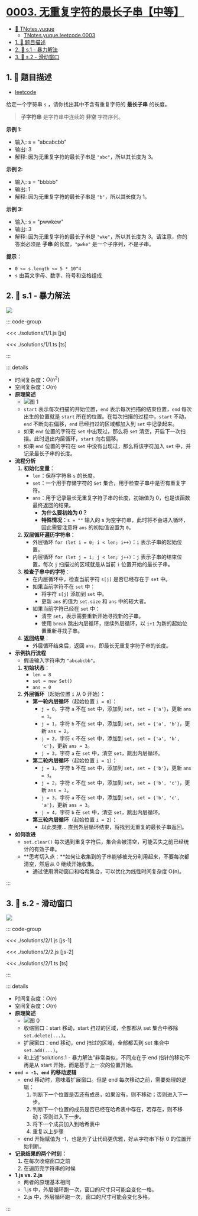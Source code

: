 # [0003. 无重复字符的最长子串【中等】](https://github.com/tnotesjs/TNotes.leetcode/tree/main/notes/0003.%20%E6%97%A0%E9%87%8D%E5%A4%8D%E5%AD%97%E7%AC%A6%E7%9A%84%E6%9C%80%E9%95%BF%E5%AD%90%E4%B8%B2%E3%80%90%E4%B8%AD%E7%AD%89%E3%80%91)

<!-- region:toc -->

- [📂 TNotes.yuque](https://www.yuque.com/tdahuyou/tnotes.yuque/)
  - [TNotes.yuque.leetcode.0003](https://www.yuque.com/tdahuyou/tnotes.yuque/leetcode.0003)
- [1. 📝 题目描述](#1--题目描述)
- [2. 🎯 s.1 - 暴力解法](#2--s1---暴力解法)
- [3. 🎯 s.2 - 滑动窗口](#3--s2---滑动窗口)

<!-- endregion:toc -->

## 1. 📝 题目描述

- [leetcode](https://leetcode.cn/problems/longest-substring-without-repeating-characters/)

给定一个字符串 `s` ，请你找出其中不含有重复字符的 **最长子串** 的长度。

> **子字符串** 是字符串中连续的 **非空** 字符序列。

**示例 1:**

- 输入: s = "abcabcbb"
- 输出: 3
- 解释: 因为无重复字符的最长子串是 `"abc"`，所以其长度为 3。

**示例 2:**

- 输入: s = "bbbbb"
- 输出: 1
- 解释: 因为无重复字符的最长子串是 `"b"`，所以其长度为 1。

**示例 3:**

- 输入: s = "pwwkew"
- 输出: 3
- 解释: 因为无重复字符的最长子串是 `"wke"`，所以其长度为 3。请注意，你的答案必须是 **子串** 的长度，`"pwke"` 是一个子序列，不是子串。

**提示：**

- `0 <= s.length <= 5 * 10^4`
- `s` 由英文字母、数字、符号和空格组成

## 2. 🎯 s.1 - 暴力解法

![](assets/0003-题解-暴力解法.gif)

::: code-group

<<< ./solutions/1/1.js [js]

<<< ./solutions/1/1.ts [ts]

:::

::: details

- 时间复杂度：$O(n^2)$
- 空间复杂度：$O(n)$
- **原理简述**
  - ![图 1](https://cdn.jsdelivr.net/gh/tnotesjs/imgs@main/2025-06-02-09-59-03.png)
  - `start` 表示每次扫描的开始位置，`end` 表示每次扫描的结束位置，`end` 每次出生的位置就是 `start` 所在的位置。在每次扫描的过程中，`start` 不动，`end` 不断向右偏移，`end` 已经扫过的区域都加入到 `set` 中记录起来。
  - 如果 `end` 位置的字符在 `set` 中出现过，那么将 `set` 清空，开启下一次扫描。此时退出内层循环，`start` 向右偏移。
  - 如果 `end` 位置的字符在 `set` 中没有出现过，那么将该字符加入 `set` 中，并记录最长子串的长度。
- **流程分析**
  1. **初始化变量**：
     - `len`：保存字符串 `s` 的长度。
     - `set`：一个用于存储字符的 `Set` 集合，用于检查子串中是否有重复字符。
     - `ans`：用于记录最长无重复字符子串的长度，初始值为 0，也是该函数最终返回的结果。
       - **为什么要初始为 0？**
       - **特殊情况：**`s = ""` 输入的 s 为空字符串，此时将不会进入循环，因此需要注意将 `ans` 的初始值设置为 `0`。
  2. **双层循环遍历字符串**：
     - 外层循环 `for (let i = 0; i < len; i++)`：`i` 表示子串的起始位置。
     - 内层循环 `for (let j = i; j < len; j++)`：`j` 表示子串的结束位置，每次 `j` 扫描过的区域就是从当前 `i` 位置开始的最长子串。
  3. **检查子串中的字符**：
     - 在内层循环中，检查当前字符 `s[j]` 是否已经存在于 `set` 中。
     - 如果当前字符不在 `set` 中：
       - 将字符 `s[j]` 添加到 `set` 中。
       - 更新 `ans` 的值为 `set.size` 和 `ans` 中的较大者。
     - 如果当前字符已经在 `set` 中：
       - 清空 `set`，表示需要重新开始寻找新的子串。
       - 使用 `break` 跳出内层循环，继续外层循环，以 `i+1` 为新的起始位置重新寻找子串。
  4. **返回结果**：
     - 外层循环结束后，返回 `ans`，即最长无重复字符子串的长度。
- **示例执行流程**
  - 假设输入字符串为 `"abcabcbb"`。
  1. **初始状态**：
     - `len = 8`
     - `set = new Set()`
     - `ans = 0`
  2. **外层循环**（起始位置 `i` 从 0 开始）：
     - **第一轮内层循环**（起始位置 `i = 0`）：
       - `j = 0`，字符 `a` 不在 `set` 中，添加到 `set`，`set = {'a'}`，更新 `ans = 1`。
       - `j = 1`，字符 `b` 不在 `set` 中，添加到 `set`，`set = {'a', 'b'}`，更新 `ans = 2`。
       - `j = 2`，字符 `c` 不在 `set` 中，添加到 `set`，`set = {'a', 'b', 'c'}`，更新 `ans = 3`。
       - `j = 3`，字符 `a` 在 `set` 中，清空 `set`，跳出内层循环。
     - **第二轮内层循环**（起始位置 `i = 1`）：
       - `j = 1`，字符 `b` 不在 `set` 中，添加到 `set`，`set = {'b'}`，更新 `ans = 3`。
       - `j = 2`，字符 `c` 不在 `set` 中，添加到 `set`，`set = {'b', 'c'}`，更新 `ans = 3`。
       - `j = 3`，字符 `a` 不在 `set` 中，添加到 `set`，`set = {'b', 'c', 'a'}`，更新 `ans = 3`。
       - `j = 4`，字符 `b` 在 `set` 中，清空 `set`，跳出内层循环。
     - **第三轮内层循环**（起始位置 `i = 2`）：
       - 以此类推... 直到外层循环结束，将找到无重复的最长子串返回。
- **如何改进**
  - `set.clear()` 每次遇到重复字符后，集合会被清空，可能丢失之前已经统计的有效子串。
  - **思考切入点：**如何让收集到的子串能够被充分利用起来，不要每次都清空，然后从 0 继续开始收集。
    - 通过使用滑动窗口和哈希集合，可以优化为线性时间复杂度 O(n)。

:::

## 3. 🎯 s.2 - 滑动窗口

![](assets/0003-题解-滑动窗口.gif)

::: code-group

<<< ./solutions/2/1.js [js-1]

<<< ./solutions/2/2.js [js-2]

<<< ./solutions/2/1.ts [ts]

:::

::: details

- 时间复杂度：$O(n)$
- 空间复杂度：$O(n)$
- **原理简述**
  - ![图 0](https://cdn.jsdelivr.net/gh/tnotesjs/imgs@main/2025-06-02-09-58-32.png)
  - 收缩窗口：start 移动，start 扫过的区域，全部都从 set 集合中移除 `set.delete(...)`。
  - 扩展窗口：end 移动，end 扫过的区域，全部都丢到 set 集合中 `set.add(...)`。
  - 和上述“solutions.1 - 暴力解法”非常类似，不同点在于 end 指针的移动不再是从 start 开始，而是基于上一次的位置开始。
- **`end = -1`、`end` 的移动逻辑**
  - end 移动时，意味着扩展窗口。但是 end 每次移动之前，需要处理的逻辑：
    1. 判断下一个位置是否还有成员，如果没有，则不移动；否则进入下一步。
    2. 判断下一个位置的成员是否已经在哈希表中存在，若存在，则不移动；否则进入下一步。
    3. 将下一个成员加入到哈希表中
    4. 重复以上步骤
  - end 开始赋值为 -1，也是为了让代码更优雅，好从字符串下标 0 的位置开始判断。
- **记录结果的两个时刻：**
  1. 在每次收缩窗口之前
  2. 在遍历完字符串的时候
- **1.js vs. 2.js**
  - 两者的原理基本相同
  - 1.js 中，外层循环跑一次，窗口的尺寸只可能会变化一格。
  - 2.js 中，外层循环跑一次，窗口的尺寸可能会变化多格。

:::
